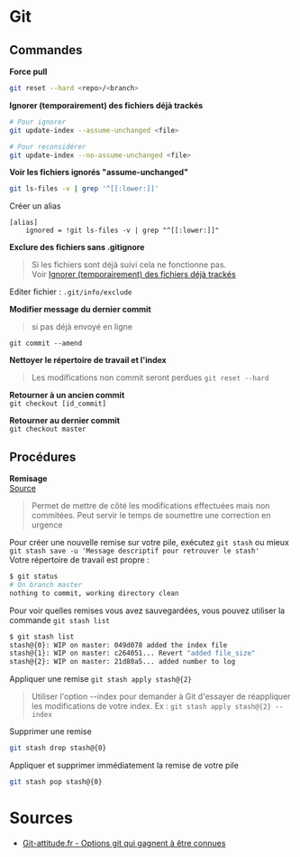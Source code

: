 # Git

## Commandes

**Force pull**
```sh
git reset --hard <repo>/<branch>
```

<a name="l2"></a>**Ignorer (temporairement) des fichiers déjà trackés**
```sh
# Pour ignorer
git update-index --assume-unchanged <file>

# Pour reconsidérer
git update-index --no-assume-unchanged <file>
```

**Voir les fichiers ignorés "assume-unchanged"**
```sh
git ls-files -v | grep '^[[:lower:]]'
```
Créer un alias
```
[alias]
	ignored = !git ls-files -v | grep "^[[:lower:]]"
```

**Exclure des fichiers sans .gitignore**
> Si les fichiers sont déjà suivi cela ne fonctionne pas.   
> Voir [Ignorer (temporairement) des fichiers déjà trackés](#l2)

Editer fichier : ` .git/info/exclude `

**Modifier message du dernier commit**
> si pas déjà envoyé en ligne

`git commit --amend`

**Nettoyer le répertoire de travail et l'index**
> Les modifications non commit seront perdues
`git reset --hard`

**Retourner à un ancien commit**  
`git checkout [id_commit]`

**Retourner au dernier commit**  
`git checkout master`

## Procédures

**Remisage**  
[Source](https://git-scm.com/book/fr/v1/Utilitaires-Git-Le-remisage)
> Permet de mettre de côté les modifications effectuées mais non commitées.
> Peut servir le temps de soumettre une correction en urgence

Pour créer une nouvelle remise sur votre pile, exécutez `git stash`  ou mieux   
`git stash save -u 'Message descriptif pour retrouver le stash'`  
Votre répertoire de travail est propre :
```sh
$ git status
# On branch master
nothing to commit, working directory clean
```
Pour voir quelles remises vous avez sauvegardées, vous pouvez utiliser la commande `git stash list`
```sh
$ git stash list
stash@{0}: WIP on master: 049d078 added the index file
stash@{1}: WIP on master: c264051... Revert "added file_size"
stash@{2}: WIP on master: 21d80a5... added number to log
```
Appliquer une remise `git stash apply stash@{2}`
> Utiliser l'option --index pour demander à Git d'essayer de réappliquer les modifications de votre index. Ex : `git stash apply stash@{2} --index`

Supprimer une remise
```sh
git stash drop stash@{0}
```

Appliquer et supprimer immédiatement la remise de votre pile
```sh
git stash pop stash@{0}
```

# Sources
 - [Git-attitude.fr - Options git qui gagnent à être connues](http://www.git-attitude.fr/2014/09/15/30-options-git-qui-gagnent-a-etre-connues/#stasher-plus%20efficacement%20avec%20save%20et%20-u)
